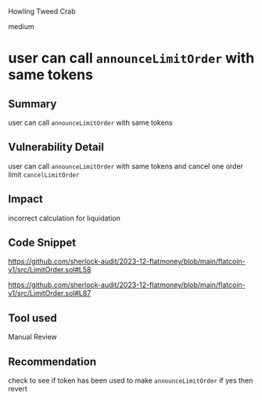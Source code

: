 Howling Tweed Crab

medium

# user can  call `announceLimitOrder` with same tokens

## Summary
user can  call `announceLimitOrder` with same tokens

## Vulnerability Detail
user can  call `announceLimitOrder` with same tokens and cancel one order limit  `cancelLimitOrder`

## Impact
incorrect calculation for liquidation

## Code Snippet
https://github.com/sherlock-audit/2023-12-flatmoney/blob/main/flatcoin-v1/src/LimitOrder.sol#L58

https://github.com/sherlock-audit/2023-12-flatmoney/blob/main/flatcoin-v1/src/LimitOrder.sol#L87

## Tool used

Manual Review

## Recommendation
check to see if token has been used to make `announceLimitOrder` if yes then revert
